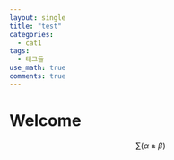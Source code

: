 ```yaml
---
layout: single
title: "test"
categories:
  - cat1
tags:
  - 태그들
use_math: true
comments: true
---
```


# Welcome

$$\sum (\alpha \pm \beta)$$
